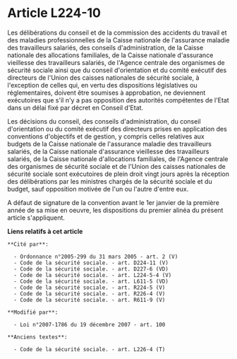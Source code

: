 # Article L224-10

Les délibérations du conseil et de la commission des accidents du travail et des maladies professionnelles de la Caisse
nationale de l'assurance maladie des travailleurs salariés, des conseils d'administration, de la Caisse nationale des
allocations familiales, de la Caisse nationale d'assurance vieillesse des travailleurs salariés, de l'Agence centrale des
organismes de sécurité sociale ainsi que du conseil d'orientation et du comité exécutif des directeurs de l'Union des caisses
nationales de sécurité sociale, à l'exception de celles qui, en vertu des dispositions législatives ou réglementaires,
doivent être soumises à approbation, ne deviennent exécutoires que s'il n'y a pas opposition des autorités compétentes de
l'Etat dans un délai fixé par décret en Conseil d'Etat.

Les décisions du conseil, des conseils d'administration, du conseil d'orientation ou du comité exécutif des directeurs prises
en application des conventions d'objectifs et de gestion, y compris celles relatives aux budgets de la Caisse nationale de
l'assurance maladie des travailleurs salariés, de la Caisse nationale d'assurance vieillesse des travailleurs salariés, de la
Caisse nationale d'allocations familiales, de l'Agence centrale des organismes de sécurité sociale et de l'Union des caisses
nationales de sécurité sociale sont exécutoires de plein droit vingt jours après la réception des délibérations par les
ministres chargés de la sécurité sociale et du budget, sauf opposition motivée de l'un ou l'autre d'entre eux.

A défaut de signature de la convention avant le 1er janvier de la première année de sa mise en oeuvre, les dispositions du
premier alinéa du présent article s'appliquent.

**Liens relatifs à cet article**

	**Cité par**:

	  - Ordonnance n°2005-299 du 31 mars 2005 - art. 2 (V)
	  - Code de la sécurité sociale. - art. D224-11 (V)
	  - Code de la sécurité sociale. - art. D227-6 (VD)
	  - Code de la sécurité sociale. - art. L224-5-4 (V)
	  - Code de la sécurité sociale. - art. L611-5 (VD)
	  - Code de la sécurité sociale. - art. R224-5 (V)
	  - Code de la sécurité sociale. - art. R226-4 (V)
	  - Code de la sécurité sociale. - art. R611-9 (V)

	**Modifié par**:

	  - Loi n°2007-1786 du 19 décembre 2007 - art. 100

	**Anciens textes**:

	  - Code de la sécurité sociale. - art. L226-4 (T)
